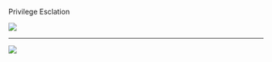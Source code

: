 Privilege Esclation

<img src="https://github.com/realkanavarora/privilege-esclation/blob/main/Images/Linux%20Privilege%20Escalation.png">
<hr>
<img src="https://raw.githubusercontent.com/realkanavarora/privilege-esclation/main/Images/Windows%20Privilege%20Escalation.png-esclation.png">
